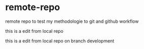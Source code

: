 # remote-repo
remote repo to test my methodologie to git and github workflow

this is a edit from local repo

this is a edit from local repo on branch development
